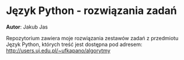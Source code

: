 # Język Python - rozwiązania zadań

<strong>Autor</strong>: Jakub Jas

Repozytorium zawiera moje rozwiązania zestawów zadań z przedmiotu Język Python, których treść jest dostępna pod adresem: http://users.uj.edu.pl/~ufkapano/algorytmy
